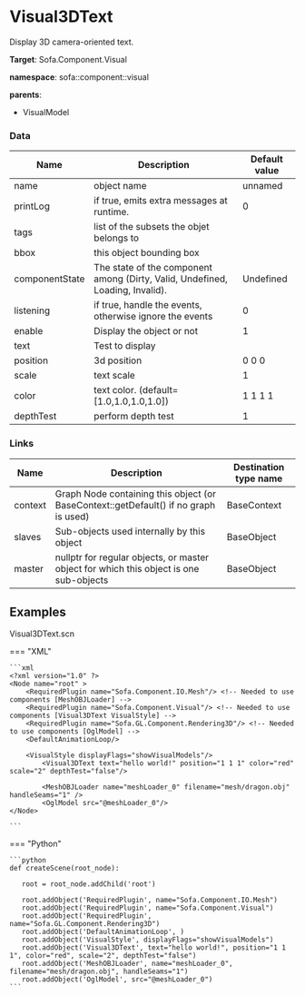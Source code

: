 <!-- generate_doc -->
# Visual3DText

Display 3D camera-oriented text.


__Target__: Sofa.Component.Visual

__namespace__: sofa::component::visual

__parents__:

- VisualModel

### Data

<table>
    <thead>
        <tr>
            <th>Name</th>
            <th>Description</th>
            <th>Default value</th>
        </tr>
    </thead>
    <tbody>
	<tr>
		<td>name</td>
		<td>
object name
		</td>
		<td>unnamed</td>
	</tr>
	<tr>
		<td>printLog</td>
		<td>
if true, emits extra messages at runtime.
		</td>
		<td>0</td>
	</tr>
	<tr>
		<td>tags</td>
		<td>
list of the subsets the objet belongs to
		</td>
		<td></td>
	</tr>
	<tr>
		<td>bbox</td>
		<td>
this object bounding box
		</td>
		<td></td>
	</tr>
	<tr>
		<td>componentState</td>
		<td>
The state of the component among (Dirty, Valid, Undefined, Loading, Invalid).
		</td>
		<td>Undefined</td>
	</tr>
	<tr>
		<td>listening</td>
		<td>
if true, handle the events, otherwise ignore the events
		</td>
		<td>0</td>
	</tr>
	<tr>
		<td>enable</td>
		<td>
Display the object or not
		</td>
		<td>1</td>
	</tr>
	<tr>
		<td>text</td>
		<td>
Test to display
		</td>
		<td></td>
	</tr>
	<tr>
		<td>position</td>
		<td>
3d position
		</td>
		<td>0 0 0</td>
	</tr>
	<tr>
		<td>scale</td>
		<td>
text scale
		</td>
		<td>1</td>
	</tr>
	<tr>
		<td>color</td>
		<td>
text color. (default=[1.0,1.0,1.0,1.0])
		</td>
		<td>1 1 1 1</td>
	</tr>
	<tr>
		<td>depthTest</td>
		<td>
perform depth test
		</td>
		<td>1</td>
	</tr>

</tbody>
</table>

### Links


| Name | Description | Destination type name |
| ---- | ----------- | --------------------- |
|context|Graph Node containing this object (or BaseContext::getDefault() if no graph is used)|BaseContext|
|slaves|Sub-objects used internally by this object|BaseObject|
|master|nullptr for regular objects, or master object for which this object is one sub-objects|BaseObject|

## Examples 

Visual3DText.scn

=== "XML"

    ```xml
    <?xml version="1.0" ?>
    <Node name="root" >
        <RequiredPlugin name="Sofa.Component.IO.Mesh"/> <!-- Needed to use components [MeshOBJLoader] -->
        <RequiredPlugin name="Sofa.Component.Visual"/> <!-- Needed to use components [Visual3DText VisualStyle] -->
        <RequiredPlugin name="Sofa.GL.Component.Rendering3D"/> <!-- Needed to use components [OglModel] -->
        <DefaultAnimationLoop/>
        
    	<VisualStyle displayFlags="showVisualModels"/>
            <Visual3DText text="hello world!" position="1 1 1" color="red" scale="2" depthTest="false"/>
            
            <MeshOBJLoader name="meshLoader_0" filename="mesh/dragon.obj" handleSeams="1" />
            <OglModel src="@meshLoader_0"/>
    </Node>

    ```

=== "Python"

    ```python
    def createScene(root_node):

       root = root_node.addChild('root')

       root.addObject('RequiredPlugin', name="Sofa.Component.IO.Mesh")
       root.addObject('RequiredPlugin', name="Sofa.Component.Visual")
       root.addObject('RequiredPlugin', name="Sofa.GL.Component.Rendering3D")
       root.addObject('DefaultAnimationLoop', )
       root.addObject('VisualStyle', displayFlags="showVisualModels")
       root.addObject('Visual3DText', text="hello world!", position="1 1 1", color="red", scale="2", depthTest="false")
       root.addObject('MeshOBJLoader', name="meshLoader_0", filename="mesh/dragon.obj", handleSeams="1")
       root.addObject('OglModel', src="@meshLoader_0")
    ```

